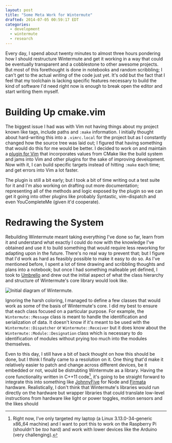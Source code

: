 ```yaml
---
layout: post
title: "Some Meta Work for Wintermute"
drafted: 2014-07-05 00:59:17 EDT
categories:
  - development
  - wintermute
  - research
---
```


Every day, I spend about twenty minutes to almost three hours pondering how I
should restructure Wintermute and get it working in a way that could be
eventually transparent and a cobblestone to other awesome projects. But most of
this forethought is done in notebooks and random scribbling; I can't get to
the actual _writing_ of the code just yet. It's odd but the fact that I feel
that my toolchain is lacking specific features necessary to build the kind of
software I'd need right now is enough to break open the editor and start
writing them myself.

# Building Up cmake.vim

The biggest issue I had was with Vim not having things about my project known
like tags, include paths and `:make` information. I initially thought about
hard-writing this into a `.vimrc.local` for the project but as I constantly
changed how the source tree was laid out; I figured that having something that
would do this for me would be better. I decided to work on and maintain a
[plugin for Vim][1] that incorporates values from CMake like the build system
and jams into Vim and other plugins for the sake of improving development. Now
with it, I can build specific targets instead of hitting `:make` each time; and
get errors into Vim a lot faster.

The plugin is still a bit early; but I took a bit of time writing out a test
suite for it and I'm also working on drafting out more documentation;
representing all of the methods and logic exposed by the plugin so we can get
it going into other plugins like probably Syntastic, vim-dispatch and even
YouCompleteMe (given it'd cooperate).

# Redrawing the System

Rebuilding Wintermute meant taking everything I've done so far, learn from it
and understand what exactly I could do now with the knowledge I've obtained and
use it to build something that would require less reworking for adapting upon
in the future. There's no real way to prevent that; but I figure that I'd work
as hard as feasibly possible to make it easy to do so. As I've mentioned
before, I spent a lot of time drawing and scribbling thoughts and plans into a
notebook; but once I had something malleable yet defined, I took to
[Umbrello][2] and drew out the initial aspect of what the class hierarchy and
structure of Wintermute's core library would look like.

![Initial diagram of Wintermute.](/images/wintermute-uml-prototype.png)

Ignoring the harsh coloring, I managed to define a few classes that would work
as some of the basis of Wintermute's core. I did my best to ensure that each
class focused on a particular purpose. For example, the `Wintermute::Message`
class is meant to handle the identification and serialization of data. It
doesn't know if it's meant to be used with the `Wintermute::Dispatcher` or
`Wintermute::Receiver` but it does know about the `Wintermute::Module::Designation` 
class which is necessary to do identification of modules without prying too
much into the modules themselves.

Even to this day, I still have a bit of back thought on how this should be
done, but I think I finally came to a resolution on it. One thing that'd make
it relatively easier to patch and change across different devices, be it
embedded or not, would be distrubting Wintermute as a library. Having the core
functionality written in C++11 code[^1], it's going to be straight forward to
integrate this into something like [JohnnyFive][3] for Node and [Firmata][4]
hardware. Realistically, I don't think that Wintermute's libraries would run
directly on the hardware but wrapper libraries that could translate low-level
instructions from hardware like light or power toggles, motion sensors and the
likes should

[1]: https://github.com/jalcine/cmake.vim
[2]: http://umbrello.kde.org
[3]: https://github.com/rwaldron/johnny-five
[4]: http://www.firmata.org/wiki/Main_Page
[^1]: Right now, I've only targeted my laptop (a Linux 3.13.0-34-generic x86_64 machine) and I want to port this to work on the Raspberry Pi (shouldn't be *too* hard) and work with lower devices like the Arduino (very challenging).
